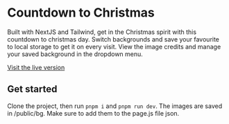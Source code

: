 # Countdown to Christmas

Built with NextJS and Tailwind, get in the Christmas spirit with this countdown to christmas day. Switch backgrounds and save your favourite to local storage to get it on every visit. View the image credits and manage your saved background in the dropdown menu.

[Visit the live version](https://christmas-count.vercel.app)

## Get started

Clone the project, then run `pnpm i` and `pnpm run dev`.
The images are saved in /public/bg. Make sure to add them to the page.js file json.
